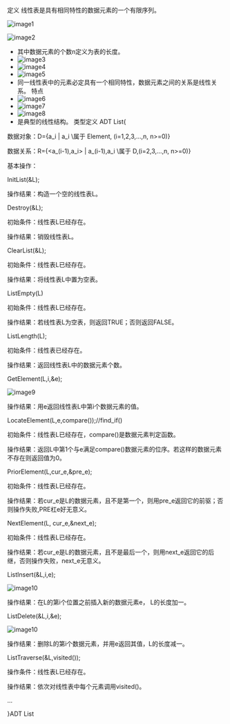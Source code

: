 定义
线性表是具有相同特性的数据元素的一个有限序列。

![image1](../../_resources/1c9b5007e5fe4a2483981db316ac2e3d.png)

![image2](../../_resources/4889305e4837442fa117fd5a966016ce.png)
- 其中数据元素的个数n定义为表的长度。
- ![image3](../../_resources/9eaea9eb4b804f16b635d065caeb2152.png)
- ![image4](../../_resources/1f6a408abd744ffbb8b2b2f230907854.png)
- ![image5](../../_resources/c72b75e4028242f99b67d6bd2648200c.png)
- 同一线性表中的元素必定具有一个相同特性，数据元素之间的关系是线性关系。
特点
- ![image6](../../_resources/56c9320f8fcb493e8375dbdf887388f6.png)
- ![image7](../../_resources/f7a9cc52979d464780872728ac2b93e3.png)
- ![image8](../../_resources/5470169261dc4ed787c448129688e12a.png)
- 是典型的线性结构。
类型定义
ADT List{

数据对象：D={a_i \| a_i \属于 Element, (i=1,2,3,…,n, n\>=0)}

数据关系：R={\<a\_(i-1),a_i\> \| a\_(i-1),a_i \属于 D,(i=2,3,…,n, n\>=0)}

基本操作：

InitList(&L);

操作结果：构造一个空的线性表L。

Destroy(&L);

初始条件：线性表L已经存在。

操作结果：销毁线性表L。

ClearList(&L);

初始条件：线性表L已经存在。

操作结果：将线性表L中置为空表。

ListEmpty(L)

初始条件：线性表L已经存在。

操作结果：若线性表L为空表，则返回TRUE；否则返回FALSE。

ListLength(L);

初始条件：线性表已经存在。

操作结果：返回线性表L中的数据元素个数。

GetElement(L,i,&e);

![image9](../../_resources/96f455699c1a46aabe69053b095de70e.png)

操作结果：用e返回线性表L中第i个数据元素的值。

LocateElement(L,e,compare());//find_if()

初始条件：线性表L已经存在，compare()是数据元素判定函数。

操作结果：返回L中第1个与e满足compare()数据元素的位序。若这样的数据元素不存在则返回值为0。

PriorElement(L,cur_e,&pre_e);

初始条件：线性表L已经存在。

操作结果：若cur_e是L的数据元素，且不是第一个，则用pre_e返回它的前驱；否则操作失败,PRE杠e好无意义。

NextElement(L, cur_e,&next_e);

初始条件：线性表L已经存在。

操作结果：若cur_e是L的数据元素，且不是最后一个，则用next_e返回它的后继，否则操作失败，next_e无意义。

ListInsert(&L,i,e);

![image10](../../_resources/942173a0ca9f4f6b90b724c6a8daee9f.png)

操作结果：在L的第i个位置之前插入新的数据元素e， L的长度加一。

ListDelete(&L,i,&e);

![image10](../../_resources/942173a0ca9f4f6b90b724c6a8daee9f.png)

操作结果：删除L的第i个数据元素，并用e返回其值，L的长度减一。

ListTraverse(&L,visited());

操作条件：线性表L已经存在。

操作结果：依次对线性表中每个元素调用visited()。

...

}ADT List
